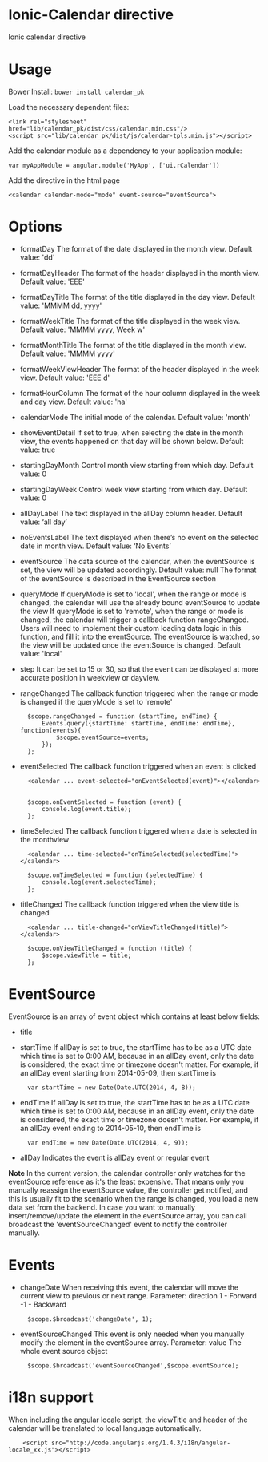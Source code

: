 # Ionic-Calendar directive

Ionic calendar directive

# Usage

Bower Install: `bower install calendar_pk`

Load the necessary dependent files:

    <link rel="stylesheet" href="lib/calendar_pk/dist/css/calendar.min.css"/>
    <script src="lib/calendar_pk/dist/js/calendar-tpls.min.js"></script>

Add the calendar module as a dependency to your application module:

    var myAppModule = angular.module('MyApp', ['ui.rCalendar'])

Add the directive in the html page

    <calendar calendar-mode="mode" event-source="eventSource">

# Options

* formatDay
The format of the date displayed in the month view.
Default value: 'dd'
* formatDayHeader
The format of the header displayed in the month view.
Default value: 'EEE'
* formatDayTitle
The format of the title displayed in the day view.
Default value: 'MMMM dd, yyyy'
* formatWeekTitle
The format of the title displayed in the week view.
Default value: 'MMMM yyyy, Week w'
* formatMonthTitle
The format of the title displayed in the month view.
Default value: 'MMMM yyyy'
* formatWeekViewHeader
The format of the header displayed in the week view.
Default value: 'EEE d'
* formatHourColumn
The format of the hour column displayed in the week and day view.
Default value: 'ha'
* calendarMode
The initial mode of the calendar.
Default value: 'month'
* showEventDetail
If set to true, when selecting the date in the month view, the events happened on that day will be shown below.
Default value: true
* startingDayMonth
Control month view starting from which day.
Default value: 0
* startingDayWeek
Control week view starting from which day.
Default value: 0
* allDayLabel
The text displayed in the allDay column header.
Default value: ‘all day’
* noEventsLabel
The text displayed when there’s no event on the selected date in month view.
Default value: ‘No Events’
* eventSource
The data source of the calendar, when the eventSource is set, the view will be updated accordingly.
Default value: null
The format of the eventSource is described in the EventSource section
* queryMode
If queryMode is set to 'local', when the range or mode is changed, the calendar will use the already bound eventSource to update the view
If queryMode is set to 'remote', when the range or mode is changed, the calendar will trigger a callback function rangeChanged.
Users will need to implement their custom loading data logic in this function, and fill it into the eventSource. The eventSource is watched, so the view will be updated once the eventSource is changed.
Default value: 'local'
* step
It can be set to 15 or 30, so that the event can be displayed at more accurate position in weekview or dayview.
* rangeChanged
The callback function triggered when the range or mode is changed if the queryMode is set to 'remote'

        $scope.rangeChanged = function (startTime, endTime) {
            Events.query({startTime: startTime, endTime: endTime}, function(events){
                $scope.eventSource=events;
            });
        };

* eventSelected
The callback function triggered when an event is clicked

        <calendar ... event-selected="onEventSelected(event)"></calendar>


        $scope.onEventSelected = function (event) {
            console.log(event.title);
        };

* timeSelected
The callback function triggered when a date is selected in the monthview

        <calendar ... time-selected="onTimeSelected(selectedTime)"></calendar>

        $scope.onTimeSelected = function (selectedTime) {
            console.log(event.selectedTime);
        };

* titleChanged
The callback function triggered when the view title is changed

        <calendar ... title-changed="onViewTitleChanged(title)”></calendar>

        $scope.onViewTitleChanged = function (title) {
            $scope.viewTitle = title;
        };

# EventSource

EventSource is an array of event object which contains at least below fields:

* title
* startTime
If allDay is set to true, the startTime has to be as a UTC date which time is set to 0:00 AM, because in an allDay event, only the date is considered, the exact time or timezone doesn't matter.
For example, if an allDay event starting from 2014-05-09, then startTime is

        var startTime = new Date(Date.UTC(2014, 4, 8));

* endTime
If allDay is set to true, the startTime has to be as a UTC date which time is set to 0:00 AM, because in an allDay event, only the date is considered, the exact time or timezone doesn't matter.
For example, if an allDay event ending to 2014-05-10, then endTime is

        var endTime = new Date(Date.UTC(2014, 4, 9));

* allDay
Indicates the event is allDay event or regular event

**Note**
In the current version, the calendar controller only watches for the eventSource reference as it's the least expensive.
That means only you manually reassign the eventSource value, the controller get notified, and this is usually fit to the scenario when the range is changed, you load a new data set from the backend.
In case you want to manually insert/remove/update the element in the eventSource array, you can call broadcast the 'eventSourceChanged' event to notify the controller manually.

# Events

* changeDate
When receiving this event, the calendar will move the current view to previous or next range.
Parameter: direction
1 - Forward
-1 - Backward

        $scope.$broadcast('changeDate', 1);

* eventSourceChanged
This event is only needed when you manually modify the element in the eventSource array.
Parameter: value
The whole event source object

        $scope.$broadcast('eventSourceChanged',$scope.eventSource);

# i18n support
When including the angular locale script, the viewTitle and header of the calendar will be translated to local language automatically.

        <script src="http://code.angularjs.org/1.4.3/i18n/angular-locale_xx.js"></script>
